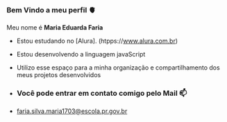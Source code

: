 ### Bem Vindo a meu perfil 🫀

Meu nome é **Maria Eduarda Faria**

- Estou estudando no [Alura]. (htpps://www.alura.com.br)
- Estou desenvolvendo a linguagem javaScript
- Utilizo esse espaço para a minha organização e compartilhamento dos meus projetos desenvolvidos

- ### Você pode entrar em contato comigo pelo Mail 📫

- faria.silva.maria1703@escola.pr.gov.br

  
